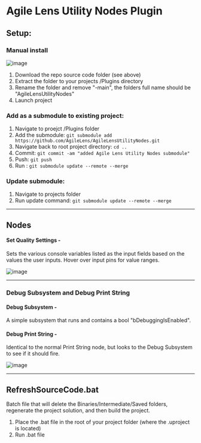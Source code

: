 # Agile Lens Utility Nodes Plugin

## Setup:

### Manual install
![image](https://github.com/AgileLens/AgileLensUtilityNodes/assets/72276215/289903be-b362-40d4-90f6-fe0c327d1406)
1. Download the repo source code folder (see above)
2. Extract the folder to your projects /Plugins directory
3. Rename the folder and remove "-main", the folders full name should be "AgileLensUtilityNodes"
4. Launch project

### Add as a submodule to existing project:
1. Navigate to proejct /Plugins folder
2. Add the submodule: ```git submodule add https://github.com/AgileLens/AgileLensUtilityNodes.git```
3. Navigate back to root project directory: ```cd ..```
4. Commit: ```git commit -am "added Agile Lens Utility Nodes submodule"```
5. Push: ```git push```
6. Run : ```git submodule update --remote --merge```

### Update submodule:
1. Navigate to projects folder
2. Run update command: ```git submodule update --remote --merge```

___

## Nodes

#### Set Quality Settings -
  Sets the various console variables listed as the input fields based on the values the user inputs.  Hover over input pins for value ranges.
  
![image](https://github.com/AgileLens/AgileLensUtilityNodes/assets/72276215/3561ebe3-ec63-4bb9-af8e-28cbd804fea1)

---
### Debug Subsystem and Debug Print String
#### Debug Subsystem - 
  A simple subsystem that runs and contains a bool "bDebuggingIsEnabled".
#### Debug Print String -
  Identical to the normal Print String node, but looks to the Debug Subsystem to see if it should fire.
  
![image](https://github.com/AgileLens/AgileLensUtilityNodes/assets/72276215/0e36c39a-b67e-4b00-a957-e63ae24a705c)

___

## RefreshSourceCode.bat
Batch file that will delete the Binaries/Intermediate/Saved folders, regenerate the project solution, and then build the project.
1. Place the .bat file in the root of your project folder (where the .uproject is located)
2. Run .bat file
